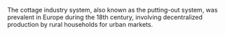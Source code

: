 The cottage industry system, also known as the putting-out system, was prevalent in Europe during the 18th century, involving decentralized production by rural households for urban markets.
